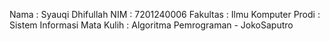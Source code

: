Nama        : Syauqi Dhifullah
NIM         : 7201240006
Fakultas    : Ilmu Komputer
Prodi       : Sistem Informasi
Mata Kulih  : Algoritma Pemrograman - JokoSaputro
